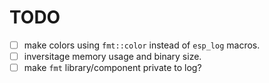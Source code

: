 # TODO

- [ ] make colors using `fmt::color` instead of `esp_log` macros.
- [ ] inversitage memory usage and binary size.
- [ ] make `fmt` library/component private to log?